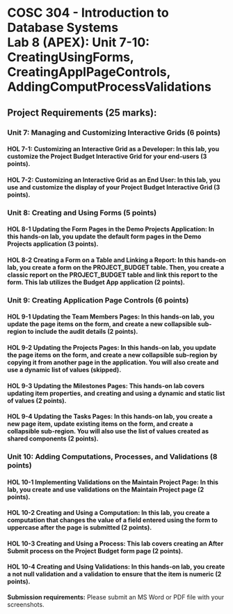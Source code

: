 # COSC 304 - Introduction to Database Systems<br>Lab 8 (APEX): Unit 7-10: CreatingUsingForms, CreatingApplPageControls, AddingComputProcessValidations


## Project Requirements (25 marks):

### Unit 7: Managing and Customizing Interactive Grids (6 points)

#### HOL 7-1: Customizing an Interactive Grid as a Developer: In this lab, you customize the Project Budget Interactive Grid for your end-users (3 points).#### HOL 7-2: Customizing an Interactive Grid as an End User: In this lab, you use and customize the display of your Project Budget Interactive Grid (3 points).
### Unit 8: Creating and Using Forms (5 points)

#### HOL 8-1 Updating the Form Pages in the Demo Projects Application: In this hands-on lab, you update the default form pages in the Demo Projects application (3 points).#### HOL 8-2 Creating a Form on a Table and Linking a Report: In this hands-on lab, you create a form on the PROJECT_BUDGET table. Then, you create a classic report on the PROJECT_BUDGET table and link this report to the form. This lab utilizes the Budget App application (2 points).

### Unit 9: Creating Application Page Controls (6 points)

#### HOL 9-1 Updating the Team Members Pages: In this hands-on lab, you update the page items on the form, and create a new collapsible sub-region to include the audit details (2 points).#### HOL 9-2 Updating the Projects Pages: In this hands-on lab, you update the page items on the form, and create a new collapsible sub-region by copying it from another page in the application. You will also create and use a dynamic list of values (skipped).#### HOL 9-3 Updating the Milestones Pages: This hands-on lab covers updating item properties, and creating and using a dynamic and static list of values (2 points).#### HOL 9-4 Updating the Tasks Pages: In this hands-on lab, you create a new page item, update existing items on the form, and create a collapsible sub-region. You will also use the list of values created as shared components (2 points).


### Unit 10: Adding Computations, Processes, and Validations (8 points)

#### HOL 10-1 Implementing Validations on the Maintain Project Page: In this lab, you create and use validations on the Maintain Project page (2 points).#### HOL 10-2 Creating and Using a Computation: In this lab, you create a computation that changes the value of a field entered using the form to uppercase after the page is submitted (2 points).#### HOL 10-3 Creating and Using a Process: This lab covers creating an After Submit process on the Project Budget form page (2 points).#### HOL 10-4 Creating and Using Validations: In this hands-on lab, you create a not null validation and a validation to ensure that the item is numeric (2 points).

**Submission requirements:** Please submit an MS Word or PDF file with your screenshots. 